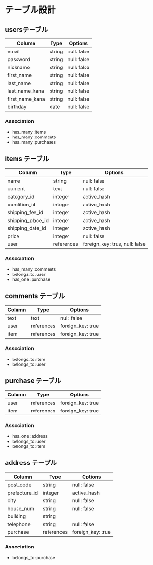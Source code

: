 # テーブル設計

## usersテーブル

| Column          | Type   | Options     |
| ---------       | ------ | ----------- |
| email           | string | null: false |
| password        | string | null: false |
| nickname        | string   | null: false |
| first_name      | string   | null: false |
| last_name       | string   | null: false |
| last_name_kana  | string   | null: false |
| first_name_kana | string   | null: false |
| birthday        | date     | null: false |


### Association

- has_many :items
- has_many :comments
- has_many :purchases


## items テーブル

| Column         | Type      | Options       |
| ---------      | --------  | -----------   |
| name           | string    | null: false   |
| content        |  text     | null: false   |
| category_id    |  integer  | active_hash   |
| condition_id   |  integer  | active_hash   |
| shipping_fee_id|  integer  | active_hash   |
| shipping_place_id |  integer  | active_hash   |
| shipping_date_id  |  integer  | active_hash   |
| price          | integer   | null: false   |
| user           | references| foreign_key: true, null: false|

### Association

- has_many :comments
- belongs_to :user
- has_one :purchase


## comments テーブル

| Column     | Type      | Options           |
| ---------  | --------  | --------------    |
| text       | text      | null: false       |
| user       | references | foreign_key: true |
| item       | references | foreign_key: true |

### Association

- belongs_to :item
- belongs_to :user


## purchase テーブル

| Column     | Type      | Options           |
| ---------  | --------  | --------------    |
| user       | references | foreign_key: true |
| item       | references | foreign_key: true |


### Association

- has_one :address
- belongs_to  :user
- belongs_to  :item


## address テーブル

| Column         | Type      | Options       |
| ---------      | --------  | -----------   |
| post_code      |  string   | null: false   |
| prefecture_id  |  integer  | active_hash   |
| city           |  string   | null: false   |
| house_num      |  string   | null: false   |
| building       |  string   |               |
| telephone      | string    | null: false   |
| purchase       | references| foreign_key: true |

### Association

- belongs_to  :purchase
